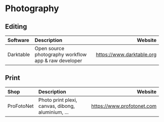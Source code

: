 # Photography

## Editing

| Software  | Description                                          | Website                   |
| :-------- | :--------------------------------------------------- | ------------------------: |
| Darktable | Open source photography workflow app & raw developer | https://www.darktable.org |

## Print

| Shop       | Description                                       | Website                    |
| :--------- | :------------------------------------------------ | -------------------------: |
| ProFotoNet | Photo print plexi, canvas, dibong, aluminium, ... | https://www.profotonet.com |

